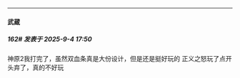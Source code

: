 ﻿
*****

####  武蔵  
##### 162#       发表于 2025-9-4 17:50

神原2我打完了，虽然双血条真是大份设计，但是还是挺好玩的
正义之怒玩了点开头弃了，真的不好玩


